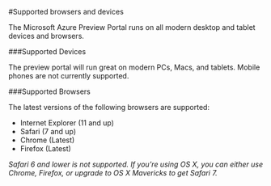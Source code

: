 <properties 
    pageTitle="Supported browsers and devices" 
    description="" 
    services="" 
    documentationCenter="" 
    authors="JustinBeckwith" 
    writer="" 
    manager="carolz" 
    editor=""/>

<tags 
    ms.service="multiple" 
    ms.workload="multiple" 
    ms.tgt_pltfrm="ibiza" 
    ms.devlang="na" 
    ms.topic="article" 
    ms.date="11/16/2014" 
    ms.author="justbe"/>

#Supported browsers and devices

The Microsoft Azure Preview Portal runs on all modern desktop and tablet devices and browsers.

###Supported Devices

The preview portal will run great on modern PCs, Macs, and tablets.
Mobile phones are not currently supported.

###Supported Browsers

The latest versions of the following browsers are supported:

*   Internet Explorer (11 and up)
*   Safari (7 and up)
*   Chrome (Latest)
*   Firefox (Latest)

*Safari 6 and lower is not supported.
If you're using OS X, you can either use Chrome, Firefox, or upgrade to OS X Mavericks to get Safari 7.*


